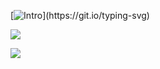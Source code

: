 [![Intro](https://readme-typing-svg.herokuapp.com?font=Fira+Code&pause=1000&color=08CE90&vCenter=true&random=false&width=435&lines=Welcome+to+my+GitHub+profile!;)](https://git.io/typing-svg)

![](https://github-readme-stats.vercel.app/api/top-langs/?username=katon26&theme=radical&hide_border=false&include_all_commits=true&count_private=false&layout=compact)

![](https://komarev.com/ghpvc/?username=katon26&style=flat-square)

